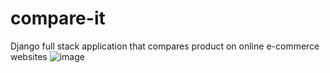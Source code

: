 # compare-it
Django full stack application that compares product on online e-commerce websites
![image](https://github.com/nullHawk/compare-it/assets/83297944/54781f54-ed2f-4f52-9ee2-3fc6b777df04)
